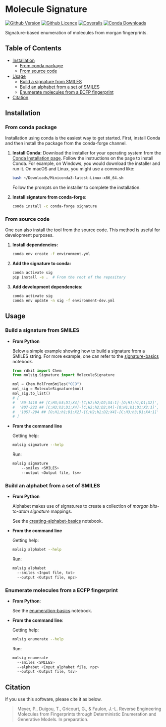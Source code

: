 # Molecule Signature

[![Github Version](https://img.shields.io/github/v/release/brsynth/molecule-signature?display_name=tag&sort=semver&logo=github)](version)
[![Github Licence](https://img.shields.io/github/license/brsynth/molecule-signature?logo=github)](LICENSE.md)
[![Coveralls](https://img.shields.io/coverallsCoverage/github/brsynth/molecule-signature?logo=coveralls&color=green)](https://coveralls.io/github/brsynth/molecule-signature)
[![Conda Downloads](https://img.shields.io/conda/dn/conda-forge/molecule-signature?logo=condaforge&color=green)](https://anaconda.org/conda-forge/molecule-signature)

Signature-based enumeration of molecules from morgan fingerprints.

## Table of Contents

- [Installation](#installation)
  - [From conda package](#from-conda-package)
  - [From source code](#from-source-code)
- [Usage](#usage)
  - [Build a signature from SMILES](#build-a-signature-from-smiles)
  - [Build an alphabet from a set of SMILES](#build-an-alphabet-from-a-set-of-smiles)
  - [Enumerate molecules from a ECFP fingerprint](#enumerate-molecules-from-a-ecfp-fingerprint)
- [Citation](#citation)

## Installation

### From conda package

Installation using conda is the easiest way to get started. First, install Conda
and then install the package from the conda-forge channel.

1. **Install Conda:**
   Download the installer for your operating system from the [Conda Installation
   page](https://docs.conda.io/projects/conda/en/latest/user-guide/install/index.html).
   Follow the instructions on the page to install Conda. For example, on
   Windows, you would download the installer and run it. On macOS and Linux, you
   might use a command like:

    ```bash
    bash ~/Downloads/Miniconda3-latest-Linux-x86_64.sh
    ```

    Follow the prompts on the installer to complete the installation.

2. **Install signature from conda-forge:**

    ```bash
    conda install -c conda-forge signature
    ```

### From source code

One can also install the tool from the source code. This method is useful for
development purposes.

1. **Install dependencies:**

    ```bash
    conda env create -f environment.yml
    ```

2. **Add the signature to conda:**

    ```bash
    conda activate sig
    pip install -e .  # From the root of the repository
    ```

3. **Add development dependencies:**

    ```bash
    conda activate sig
    conda env update -n sig -f environment-dev.yml
    ```

## Usage

### Build a signature from SMILES

- **From Python**

    Below a simple example showing how to build a signature from a SMILES string. For
    more example, one can refer to the [signature-basics](notebooks/signature-basics.ipynb) notebook.

    ```python
    from rdkit import Chem
    from molsig.Signature import MoleculeSignature

    mol = Chem.MolFromSmiles("CCO")
    mol_sig = MoleculeSignature(mol)
    mol_sig.to_list()
    # [
    #  '80-1410 ## [C;H3;h3;D1;X4]-[C;H2;h2;D2;X4:1]-[O;H1;h1;D1;X2]',
    #  '807-222 ## [C;H3;h3;D1;X4]-[C;H2;h2;D2;X4]-[O;H1;h1;D1;X2:1]',
    #  '1057-294 ## [O;H1;h1;D1;X2]-[C;H2;h2;D2;X4]-[C;H3;h3;D1;X4:1]'
    # ]
    ```

- **From the command line**

    Getting help:

    ```sh
    molsig signature --help
    ```

    Run:

    ```sh
    molsig signature
        --smiles <SMILES>
        --output <Output file, tsv>
    ```

### Build an alphabet from a set of SMILES

- **From Python**

    Alphabet makes use of signatures to create a collection of *morgan bits*-to-*atom signature* mappings.

    See the [creating-alphabet-basics](notebooks/creating-alphabet-basics.ipynb) notebook.

- **From the command line**

    Getting help:

    ```sh
    molsig alphabet --help
    ```

    Run:

    ```sh
    molsig alphabet
      --smiles <Input file, txt>
      --output <Output file, npz>
    ```

### Enumerate molecules from a ECFP fingerprint

- **From Python**:

    See the [enumeration-basics](notebooks/enumeration-basics.ipynb) notebook.

- **From the command line**:

    Getting help:

    ```sh
    molsig enumerate --help
    ```

    Run:

    ```sh
    molsig enumerate
      --smiles <SMILES>
      --alphabet <Input alphabet file, npz>
      --output <Output file, tsv>
    ```

## Citation

If you use this software, please cite it as below.

> Meyer, P., Duigou, T., Gricourt, G., & Faulon, J.-L. Reverse Engineering Molecules from Fingerprints through Deterministic Enumeration and Generative Models. In preparation.
